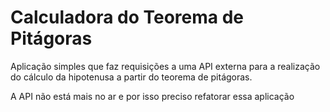 # Calculadora do Teorema de Pitágoras

Aplicação simples que faz requisições a uma API externa para a realização do cálculo da hipotenusa a partir do teorema de pitágoras. 

A API não está mais no ar e por isso preciso refatorar essa aplicação
